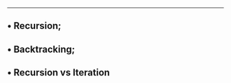 ------------------------------------------------------------------
• Recursion;
------------------------------------------------------------------
• Backtracking;
------------------------------------------------------------------
• Recursion vs Iteration
------------------------------------------------------------------
